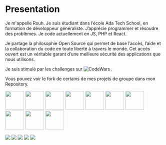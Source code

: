 # Presentation
Je m'appelle Rouh. Je suis étudiant dans l’école Ada Tech School, en formation de développeur généraliste. J’apprécie programmer et résoudre des problèmes. Je code actuellement en JS, PHP et React.

Je partage la philosophie Open Source qui permet de base l’accès, l’aide et la collaboration du code en toute liberté à travers le monde. Cet accès ouvert est un véritable garant d’une meilleure sécurité des applications que nous utilisons.

Je suis stimulé par les challenges sur ![CodeWars](https://www.codewars.com/users/Huor97) .

Vous pouvez voir le fork de certains de mes projets de groupe dans mon Repository.

<div>
  
  <img src="https://user-images.githubusercontent.com/70602221/221041210-b72eea9c-a954-4087-a110-ffd6b9086d56.png" width="60px">
  <img src="https://user-images.githubusercontent.com/70602221/221041266-d0609219-e7cb-4095-979a-e0f320b25498.png" width="60px">
  <img src="https://user-images.githubusercontent.com/70602221/221046046-cc0e0499-6406-4af1-b7d9-3dbf6c77c9a0.png" width="60px">
  <img src="https://user-images.githubusercontent.com/70602221/221045617-ddc4c492-e086-41e7-999e-e807e54f6e0b.png" width="60px">
  <img src="https://user-images.githubusercontent.com/70602221/221045609-28dfcad4-e764-4e93-bec2-e982fe563404.png" width="60px">
  <img src="https://user-images.githubusercontent.com/70602221/221045652-af6f7616-301d-4cc7-8627-87a974a5d897.png" width="60px">
  <img src="https://user-images.githubusercontent.com/70602221/223539012-ebbde31e-0105-41c4-a80b-e78e6b8a63ea.png" width="60px">
  <img src="https://user-images.githubusercontent.com/70602221/221045647-fad61de8-e5c5-49f5-8944-8ab6e4159057.png" width="60px">
  <img src="https://user-images.githubusercontent.com/70602221/221045626-45aa9a6b-99f1-47ee-acd5-712c12191475.png" width="60px">
  <img src="https://user-images.githubusercontent.com/70602221/221045635-36c7b636-ebad-4000-a3ed-e6831fc4db87.png" width="60px">
 
<div>

![](http://github-profile-summary-cards.vercel.app/api/cards/profile-details?username=huor97&theme=algolia) 
![](http://github-profile-summary-cards.vercel.app/api/cards/repos-per-language?username=huor97&theme=algolia) 
![](http://github-profile-summary-cards.vercel.app/api/cards/most-commit-language?username=huor97&theme=algolia) 
![](http://github-profile-summary-cards.vercel.app/api/cards/stats?username=huor97&theme=algolia) 
![](http://github-profile-summary-cards.vercel.app/api/cards/productive-time?username=huor97&theme=algolia&utcOffset=8) 
